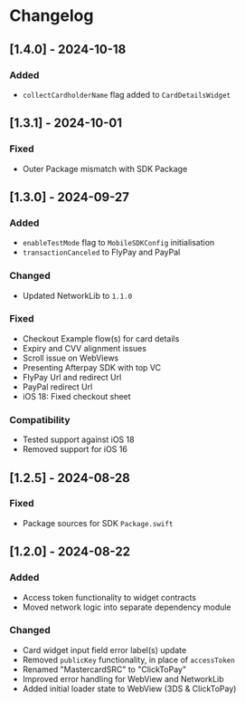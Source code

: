# Changelog

## [1.4.0] - 2024-10-18

### Added

- `collectCardholderName` flag added to `CardDetailsWidget`

## [1.3.1] - 2024-10-01

### Fixed

 - Outer Package mismatch with SDK Package

## [1.3.0] - 2024-09-27

### Added

- `enableTestMode` flag to `MobileSDKConfig` initialisation 
- `transactionCanceled` to FlyPay and PayPal

### Changed

- Updated NetworkLib to `1.1.0`

### Fixed

- Checkout Example flow(s) for card details
- Expiry and CVV alignment issues
- Scroll issue on WebViews
- Presenting Afterpay SDK with top VC
- FlyPay Url and redirect Url
- PayPal redirect Url
- iOS 18: Fixed checkout sheet

### Compatibility
- Tested support against iOS 18
- Removed support for iOS 16

## [1.2.5] - 2024-08-28

### Fixed

- Package sources for SDK `Package.swift`

## [1.2.0] - 2024-08-22

### Added

- Access token functionality to widget contracts
- Moved network logic into separate dependency module

### Changed

- Card widget input field error label(s) update
- Removed `publicKey` functionality, in place of `accessToken`
- Renamed "MastercardSRC" to "ClickToPay"
- Improved error handling for WebView and NetworkLib
- Added initial loader state to WebView (3DS & ClickToPay)

